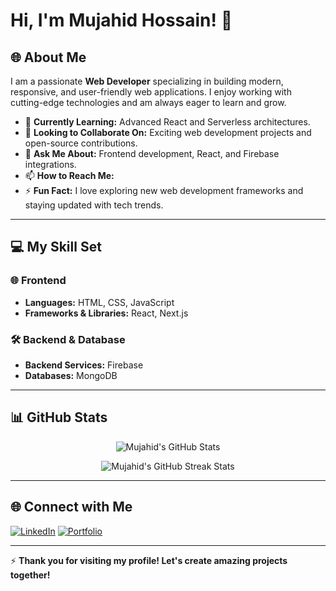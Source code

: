 # Hi, I'm Mujahid Hossain! 👋

## 🌐 About Me
I am a passionate **Web Developer** specializing in building modern, responsive, and user-friendly web applications. I enjoy working with cutting-edge technologies and am always eager to learn and grow.

- 🌱 **Currently Learning:** Advanced React and Serverless architectures.
- 👯 **Looking to Collaborate On:** Exciting web development projects and open-source contributions.
- 💬 **Ask Me About:** Frontend development, React, and Firebase integrations.
- 📫 **How to Reach Me:** 
- ⚡ **Fun Fact:** I love exploring new web development frameworks and staying updated with tech trends.

---

## 💻 My Skill Set
### 🌐 Frontend
- **Languages:** HTML, CSS, JavaScript
- **Frameworks & Libraries:** React, Next.js

### 🛠️ Backend & Database
- **Backend Services:** Firebase
- **Databases:** MongoDB

---

## 📊 GitHub Stats
<p align="center">
  <img src="https://github-readme-stats.vercel.app/api?username=mujahidhossain&show_icons=true&theme=radical" alt="Mujahid's GitHub Stats" />
</p>
<p align="center">
  <img src="https://github-readme-streak-stats.herokuapp.com/?user=mujahidhossain&theme=radical" alt="Mujahid's GitHub Streak Stats" />
</p>

---

## 🌐 Connect with Me
[![LinkedIn](https://img.shields.io/badge/LinkedIn-%20Connect-blue?style=flat-square&logo=linkedin)](https://linkedin.com/in/mujahidhossain)
[![Portfolio](https://img.shields.io/badge/Portfolio-%20Visit-%23f65e85?style=flat-square&logo=firefox)](https://mujahidportfolio.com)

---

⚡ **Thank you for visiting my profile! Let's create amazing projects together!**
